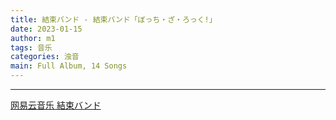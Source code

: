 ```yaml
---
title: 結束バンド - 結束バンド「ぼっち・ざ・ろっく!」
date: 2023-01-15
author: m1
tags: 音乐
categories: 浊音
main: Full Album, 14 Songs
---
```

<link rel="stylesheet" href="/css/APlayer.min.css">
<div id="aplayer"></div>
<script src="/js/APlayer.min.js"></script>
<script>
    const ap = new APlayer({
    container: document.getElementById('aplayer'),
    lrcType: 3,
    loop: 'none',
    audio: [
        {
        name: '青春コンプレックス (青春症候群)',
        artist: '結束バンド',
        url: '01 青春コンプレックス.m4a',
        cover: 'Cover.jpg',
        lrc: '01 青春コンプレックス.lrc',
        },
        {
        name: 'ひとりぼっち東京 (孤独东京)',
        artist: '結束バンド',
        url: '02 ひとりぼっち東京.m4a',
        cover: 'Cover.jpg',
        lrc: '02 ひとりぼっち東京.lrc',
        },
        {
        name: 'Distortion!!',
        artist: '結束バンド',
        url: '03 Distortion!!.m4a',
        cover: 'Cover.jpg',
        lrc: '03 Distortion!!.lrc',
        },
        {
        name: 'ひみつ基地 (秘密基地)',
        artist: '結束バンド',
        url: '04 ひみつ基地.m4a',
        cover: 'Cover.jpg',
        lrc: '04 ひみつ基地.lrc',
        },
        {
        name: 'ギターと孤独と蒼い惑星 (吉他与孤独与蓝色星球)',
        artist: '結束バンド',
        url: '05 ギターと孤独と蒼い惑星.m4a',
        cover: 'Cover.jpg',
        lrc: '05 ギターと孤独と蒼い惑星.lrc',
        },
        {
        name: 'ラブソングが歌えない (不会唱情歌)',
        artist: '結束バンド',
        url: '06 ラブソングが歌えない.m4a',
        cover: 'Cover.jpg',
        lrc: '06 ラブソングが歌えない.lrc',
        },
        {
        name: 'あのバンド (那个乐队)',
        artist: '結束バンド',
        url: '07 あのバンド.m4a',
        cover: 'Cover.jpg',
        lrc: '07 あのバンド.lrc',
        },
        {
        name: 'カラカラ (卡拉卡拉)',
        artist: '結束バンド',
        url: '08 カラカラ.m4a',
        cover: 'Cover.jpg',
        lrc: '08 カラカラ.lrc',
        },
        {
        name: '小さな海 (小小的海)',
        artist: '結束バンド',
        url: '09 小さな海.m4a',
        cover: 'Cover.jpg',
        lrc: '09 小さな海.lrc',
        },
        {
        name: 'なにが悪い (有什么不好)',
        artist: '結束バンド',
        url: '10 なにが悪い.m4a',
        cover: 'Cover.jpg',
        lrc: '10 なにが悪い.lrc',
        },
        {
        name: '忘れてやらない (绝不会忘记)',
        artist: '結束バンド',
        url: '11 忘れてやらない.m4a',
        cover: 'Cover.jpg',
        lrc: '11 忘れてやらない.lrc',
        },
        {
        name: '星座になれたら (若能化作星座)',
        artist: '結束バンド',
        url: '12 星座になれたら.m4a',
        cover: 'Cover.jpg',
        lrc: '12 星座になれたら.lrc',
        },
        {
        name: 'フラッシュバッカー (往日重现)',
        artist: '結束バンド',
        url: '13 フラッシュバッカー.m4a',
        cover: 'Cover.jpg',
        lrc: '13 フラッシュバッカー.lrc',
        },
        {
        name: '転がる岩、君に朝が降る (翻转岩石，晨光洒落你身)',
        artist: '結束バンド',
        url: '14 転がる岩、君に朝が降る.m4a',
        cover: 'Cover.jpg',
        lrc: '14 転がる岩、君に朝が降る.lrc',
        }
    ]
});
</script>

---

[网易云音乐 結束バンド](https://music.163.com/#/album?id=155874527)